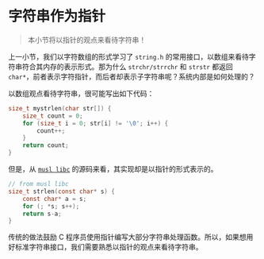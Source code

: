 # 字符串作为指针

> 本小节将以指针的观点来看待字符串！

上一小节，我们以字符数组的形式学习了 `string.h` 的常用接口，以数组来看待字符串符合其内存的表示形式。那为什么 `strchr/strrchr` 和 `strstr` 都返回 `char*`，前者表示字符指针，而后者却表示子字符串呢？系统内部是如何处理的？

以数组观点看待字符串，很可能写出如下代码：

```c
size_t mystrlen(char str[]) {
    size_t count = 0;
    for (size_t i = 0; str[i] != '\0'; i++) {
        count++;
    }
    return count;
}
```

但是，从 [`musl libc`](https://git.musl-libc.org/cgit/musl/tree/src/string/strlen.c) 的源码来看，其实现却是以指针的形式表示的。

```c
// from musl libc
size_t strlen(const char* s) {
    const char* a = s;
    for (; *s; s++);
    return s-a;
}
```

传统的做法鼓励 C 程序员使用指针编写大部分字符串处理函数。所以，如果想用好标准字符串接口，我们需要熟悉以指针的观点来看待字符串。
